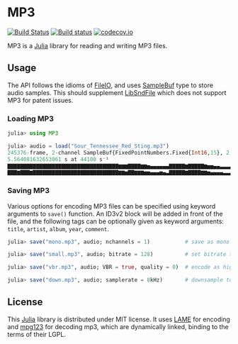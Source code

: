 # MP3

[![Build Status](https://travis-ci.org/JuliaAudio/MP3.jl.svg?branch=master)](https://travis-ci.org/JuliaAudio/MP3.jl)
[![Build status](https://ci.appveyor.com/api/projects/status/qioy8vjpwg51s77p/branch/master?svg=true)](https://ci.appveyor.com/project/ssfrr/MP3-jl/branch/master)
[![codecov.io](http://codecov.io/github/JuliaAudio/MP3.jl/coverage.svg?branch=master)](http://codecov.io/github/JuliaAudio/MP3.jl?branch=master)

MP3 is a [Julia](http://julialang.org/) library for reading and writing MP3 files.

## Usage

The API follows the idioms of [FileIO](https://github.com/JuliaIO/FileIO.jl), and uses [SampleBuf](https://github.com/JuliaAudio/SampledSignals.jl) type to store audio samples. This should supplement [LibSndFile](https://github.com/JuliaAudio/LibSndFile.jl) which does not support MP3 for patent issues.

### Loading MP3

```julia
julia> using MP3

julia> audio = load("Sour_Tennessee_Red_Sting.mp3")
245376-frame, 2-channel SampleBuf{FixedPointNumbers.Fixed{Int16,15}, 2, SIUnits.SIQuantity{Int64,0,0,-1,0,0,0,0,0,0}}
5.564081632653061 s at 44100 s⁻¹
▇▇▇▇▇▇▇▇▇▇▇▇▇▇▇▇▇▇▇▇▇▇▇▇▇▇▇▇▇▇▇▇▇▇▇▆▆▆▇▇▇▇▆▆▅▄▄▄▄▄▄▇▇▇▇▇▆▇▇▇▇▇▆▅▅▄▄▃▃▃▃▃▂▂▂▁▂▁▁▁
▇▇▇▆▇▇▇▆▇▇▇▇▇▇▇▇▇▇▇▇▇▇▇▇▇▇▇▇▇▇▇▇▇▇▇▆▆▅▇▇▆▆▆▅▅▄▄▄▅▄▃▇▇▇▇▇▆▇▇▇▇▆▆▅▄▄▄▄▃▃▃▃▂▂▂▁▂▁▁▁
```

### Saving MP3

Various options for encoding MP3 files can be specified using keyword arguments to `save()` function. An ID3v2 block will be added in front of the file, and the following tags can be optionally given as keyword arguments: `title`, `artist`, `album`, `year`, `comment`.

```julia
julia> save("mono.mp3", audio; nchannels = 1)           # save as mono audio

julia> save("small.mp3", audio; bitrate = 128)          # set bitrate to 128kbps

julia> save("vbr.mp3", audio; VBR = true, quality = 0)  # encode as highest-quality VBR

julia> save("down.mp3", audio; samplerate = 8kHz)       # downsample to 8 kHz
```

## License

This [Julia](http://julialang.org/) library is distributed under MIT license. It uses [LAME](http://lame.sourceforge.net/) for encoding and [mpg123](https://www.mpg123.de/) for decoding mp3, which are dynamically linked, binding to the terms of their LGPL.
